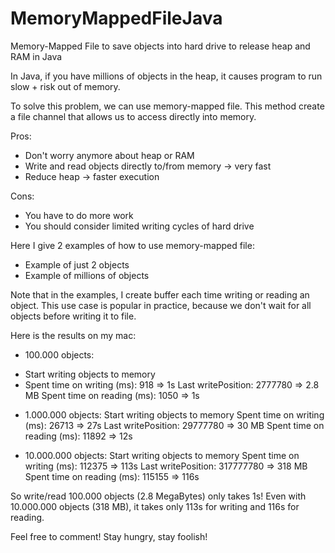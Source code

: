 # MemoryMappedFileJava
Memory-Mapped File to save objects into hard drive to release heap and RAM in Java

In Java, if you have millions of objects in the heap, it causes program to run slow + risk out of memory.

To solve this problem, we can use memory-mapped file. This method create a file channel that allows us to access directly into memory.

Pros: 
- Don't worry anymore about heap or RAM
- Write and read objects directly to/from memory -> very fast
- Reduce heap -> faster execution

Cons:
- You have to do more work
- You should consider limited writing cycles of hard drive

Here I give 2 examples of how to use memory-mapped file:
- Example of just 2 objects
- Example of millions of objects

Note that in the examples, I create buffer each time writing or reading an object. This use case is popular in practice, because we don't wait for all objects before writing it to file.

Here is the results on my mac:

- 100.000 objects:
* Start writing objects to memory
* Spent time on writing (ms): 918  => 1s
Last writePosition: 2777780  => 2.8 MB
Spent time on reading (ms): 1050  => 1s

- 1.000.000 objects:
Start writing objects to memory
Spent time on writing (ms): 26713  => 27s
Last writePosition: 29777780  => 30 MB
Spent time on reading (ms): 11892  => 12s

- 10.000.000 objects:
Start writing objects to memory
Spent time on writing (ms): 112375  => 113s
Last writePosition: 317777780  => 318 MB
Spent time on reading (ms): 115155  => 116s

So write/read 100.000 objects (2.8 MegaBytes) only takes 1s! Even with 10.000.000 objects (318 MB), it takes only 113s for writing and 116s for reading.

Feel free to comment! Stay hungry, stay foolish!
